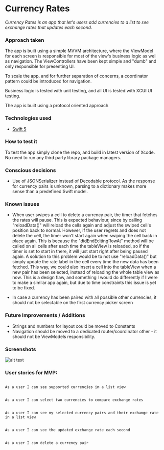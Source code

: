 # Currency Rates



*_Currency Rates is an app that let's users add currencies to a list to see exchange rates that updates each second._*



### Approach taken

The app is built using a simple MVVM architecture, where the ViewModel for each screen is responsible for most of the view's business logic as well as navigation. The ViewControllers have been kept simple and "dumb" and only responsible for presenting UI. 

To scale the app, and for further separation of concerns, a coordinator pattern could be introduced for navigation. 

Business logic is tested with unit testing, and all UI is tested with XCUI UI testing. 


The app is built using a protocol oriented approach.



### Technologies used


-  [Swift 5](https://developer.apple.com/swift/)



### How to test it



To test the app simply clone the repo, and build in latest version of Xcode. No need to run any third party library package managers. 

### Conscious decisions

-  Use of JSONSerializer instead of Decodable protocol. As the response for currency pairs is unknown, parsing to a dictionary makes more sense than a predefined Swift model. 

### Known issues

- When user swipes a cell to delete a currency pair, the timer that fetches the rates will pause. This is expected behaviour, since by calling "reloadData()" will reload the cells again and adjust the swiped cell's position back to normal. However, if the user regrets and does not delete the cell, the timer won't start again when swiping the cell back in place again. This is because the "didEndEditingRowAt" method will be called on all cells after each time the tableView is reloaded, so if the timer is set to start in there, it will just start right after being paused again. A solution to this problem would be to not use "reloadData()" but simply update the rate label in the cell every time the new data has been fetched. This way, we could also insert a cell into the tableView when a new pair has been selected, instead of reloading the whole table view as now. This is a design flaw, and something I would do differently if I were to make a similar app again, but due to time constraints this issue is yet to be fixed. 

- In case a currency has been paired with all possible other currencies, it should not be selectable on the first currency picker screen



### Future Improvements / Additions



- Strings and numbers for layout could be moved to Constants
- Navigation should be moved to a dedicated router/coordinator other - it should not be ViewModels responsibility. 



### Screenshots



![alt text](https://i.imgur.com/RSKHSpy.png)



### User stories for MVP:



```

As a user I can see supported currencies in a list view

```

```

As a user I can select two currencies to compare exchange rates 

```

```

As a user I can see my selected currency pairs and their exchange rate in a list view

```

```

As a user I can see the updated exchange rate each second

```

```

As a user I can delete a currency pair

```
